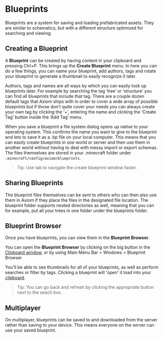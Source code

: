 # Blueprints

Blueprints are a system for saving and loading prefabricated assets. They are similar to schematics, but with a different structure optimized for searching and viewing. 

## Creating a Blueprint

A **Blueprint** can be created by having content in your clipboard and pressing Ctrl+P. This brings up the **Create Blueprint** menu. In here you can do a few things, you can name your blueprint, add authors, tags and rotate your blueprint to generate a thumbnail to easily recognize it later.

Authors, tags and names are all ways by which you can easily look up blueprints later. For example by searching the tag ‘tree’ or ‘structure’ you can find all blueprints that include that tag. There are a couple dozen default tags that Axiom ships with in order to cover a wide array of possible blueprints but if those don’t quite cover your needs you can always create your own tag by clicking the ‘+’, entering the name and clicking the ‘Create Tag’ button inside the ‘Add Tag’ menu.

When you save a blueprint a file system dialog opens up native to your operating system. This confirms the name you want to give to the blueprint and lets to save it as a .bp file on your local computer. This means that you can easily create blueprints in one world or server and then use them in another world without having to deal with messy import or export schemas. The files themselves are stored in your .minecraft folder under `.minecraft/config/axiom/blueprints`.

> Tip: Use tab to navigate the create blueprint window faster.

## Sharing Blueprints

The blueprint files themselves can be sent to others who can then also use them in Axiom if they place the files in the designated file location. The blueprint folder supports nested directories as well, meaning that you can for example, put all your trees in one folder under the blueprints folder.

## Blueprint Browser

Once you have blueprints, you can view them in the **Blueprint Browser**.

You can open the **Blueprint Browser** by clicking on the big button in the [Clipboard window](clipboard.md), or by using Main Menu Bar > Windows > Blueprint Browser

You'll be able to see thumbnails for all of your blueprints, as well as perform searches or filter by tags. Clicking a blueprint will 'open' it load into your [clipboard](clipboard.md).

> Tip: You can go back and refresh by clicking the appropriate button next to the seach box.

## Multiplayer

On multiplayer, blueprints can be saved to and downloaded from the server rather than saving to your device. This means everyone on the server can use your saved blueprint.
